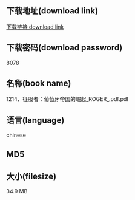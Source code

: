 ## 下载地址(download link)
[下载链接 download link](https://voluble-croquembouche-d321dc.netlify.app/?s=1214%E3%80%81%E5%BE%81%E6%9C%8D%E8%80%85%EF%BC%9A%E8%91%A1%E8%90%84%E7%89%99%E5%B8%9D%E5%9B%BD%E7%9A%84%E5%B4%9B%E8%B5%B7_ROGER_.pdf)

## 下载密码(download password)
8078

## 名称(book name)
1214、征服者：葡萄牙帝国的崛起_ROGER_.pdf.pdf

## 语言(language)
chinese

## MD5


## 大小(filesize)
34.9 MB
